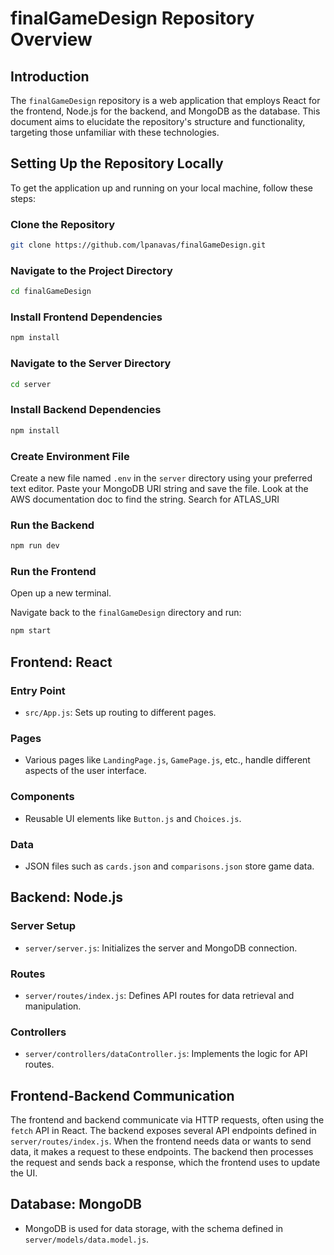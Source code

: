 # finalGameDesign Repository Overview

## Introduction

The `finalGameDesign` repository is a web application that employs React for the frontend, Node.js for the backend, and MongoDB as the database. This document aims to elucidate the repository's structure and functionality, targeting those unfamiliar with these technologies.

## Setting Up the Repository Locally

To get the application up and running on your local machine, follow these steps:

### Clone the Repository

```bash
git clone https://github.com/lpanavas/finalGameDesign.git
```

### Navigate to the Project Directory

```bash
cd finalGameDesign
```

### Install Frontend Dependencies

```bash
npm install
```

### Navigate to the Server Directory

 ```bash
cd server
 ```

### Install Backend Dependencies

 ```bash
npm install
```

### Create Environment File

Create a new file named `.env` in the `server` directory using your preferred text editor. Paste your MongoDB URI string and save the file. Look at the AWS documentation doc to find the string. Search for ATLAS_URI

### Run the Backend

 ```bash
npm run dev
 ```

### Run the Frontend

Open up a new terminal. 

Navigate back to the `finalGameDesign` directory and run:

 ```bash
npm start
 ```

## Frontend: React

### Entry Point

- `src/App.js`: Sets up routing to different pages.

### Pages

- Various pages like `LandingPage.js`, `GamePage.js`, etc., handle different aspects of the user interface.

### Components

- Reusable UI elements like `Button.js` and `Choices.js`.

### Data

- JSON files such as `cards.json` and `comparisons.json` store game data.

## Backend: Node.js

### Server Setup

- `server/server.js`: Initializes the server and MongoDB connection.

### Routes

- `server/routes/index.js`: Defines API routes for data retrieval and manipulation.

### Controllers

- `server/controllers/dataController.js`: Implements the logic for API routes.

## Frontend-Backend Communication

The frontend and backend communicate via HTTP requests, often using the `fetch` API in React. The backend exposes several API endpoints defined in `server/routes/index.js`. When the frontend needs data or wants to send data, it makes a request to these endpoints. The backend then processes the request and sends back a response, which the frontend uses to update the UI.

## Database: MongoDB

- MongoDB is used for data storage, with the schema defined in `server/models/data.model.js`.

